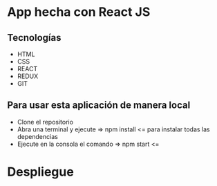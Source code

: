 # App hecha con React JS


## Tecnologías

* HTML
* CSS
* REACT
* REDUX
* GIT

## Para usar esta aplicación de manera local

* Clone el repositorio
* Abra una terminal y ejecute => npm install <= para instalar todas las dependencias
* Ejecute en la consola el comando => npm start <=

# Despliegue

[LINK]: upbeat-sammet-7025a3.netlify.app/
